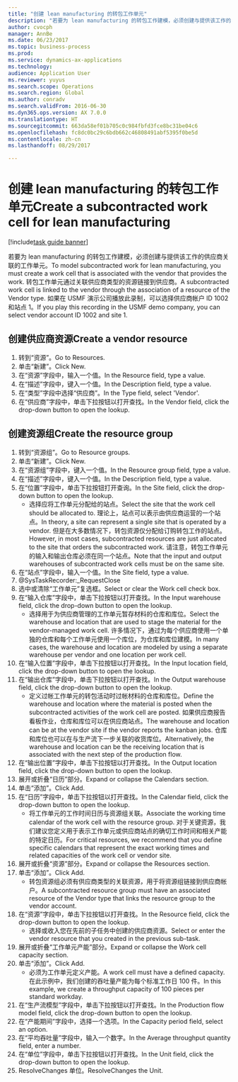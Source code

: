 ```yaml
--- 
title: "创建 lean manufacturing 的转包工作单元"
description: "若要为 lean manufacturing 的转包工作建模，必须创建与提供该工作的供应商关联的工作单元。"
author: cvocph
manager: AnnBe
ms.date: 06/23/2017
ms.topic: business-process
ms.prod: 
ms.service: dynamics-ax-applications
ms.technology: 
audience: Application User
ms.reviewer: yuyus
ms.search.scope: Operations
ms.search.region: Global
ms.author: conradv
ms.search.validFrom: 2016-06-30
ms.dyn365.ops.version: AX 7.0.0
ms.translationtype: HT
ms.sourcegitcommit: 663da58ef01b705c0c984fbfd3fce8bc31be04c6
ms.openlocfilehash: fc8dc0bc29c6bdb662c46808491abf5395f0be5d
ms.contentlocale: zh-cn
ms.lasthandoff: 08/29/2017

---
```

# <a name="create-a-subcontracted-work-cell-for-lean-manufacturing"></a><span data-ttu-id="f3b2e-103">创建 lean manufacturing 的转包工作单元</span><span class="sxs-lookup"><span data-stu-id="f3b2e-103">Create a subcontracted work cell for lean manufacturing</span></span>

[!include[task guide banner](../../includes/task-guide-banner.md)]

<span data-ttu-id="f3b2e-104">若要为 lean manufacturing 的转包工作建模，必须创建与提供该工作的供应商关联的工作单元。</span><span class="sxs-lookup"><span data-stu-id="f3b2e-104">To model subcontracted work for lean manufacturing, you must create a work cell that is associated with the vendor that provides the work.</span></span> <span data-ttu-id="f3b2e-105">转包工作单元通过关联供应商类型的资源链接到供应商。</span><span class="sxs-lookup"><span data-stu-id="f3b2e-105">A subcontracted work cell is linked to the vendor through the association of a resource of the Vendor type.</span></span> <span data-ttu-id="f3b2e-106">如果在 USMF 演示公司播放此录制，可以选择供应商帐户 ID 1002 和站点 1。</span><span class="sxs-lookup"><span data-stu-id="f3b2e-106">If you play this recording in the USMF demo company, you can select vendor account ID 1002 and site 1.</span></span>


## <a name="create-a-vendor-resource"></a><span data-ttu-id="f3b2e-107">创建供应商资源</span><span class="sxs-lookup"><span data-stu-id="f3b2e-107">Create a vendor resource</span></span>
1. <span data-ttu-id="f3b2e-108">转到“资源”。</span><span class="sxs-lookup"><span data-stu-id="f3b2e-108">Go to Resources.</span></span>
2. <span data-ttu-id="f3b2e-109">单击“新建”。</span><span class="sxs-lookup"><span data-stu-id="f3b2e-109">Click New.</span></span>
3. <span data-ttu-id="f3b2e-110">在“资源”字段中，输入一个值。</span><span class="sxs-lookup"><span data-stu-id="f3b2e-110">In the Resource field, type a value.</span></span>
4. <span data-ttu-id="f3b2e-111">在“描述”字段中，键入一个值。</span><span class="sxs-lookup"><span data-stu-id="f3b2e-111">In the Description field, type a value.</span></span>
5. <span data-ttu-id="f3b2e-112">在“类型”字段中选择“供应商”。</span><span class="sxs-lookup"><span data-stu-id="f3b2e-112">In the Type field, select 'Vendor'.</span></span>
6. <span data-ttu-id="f3b2e-113">在“供应商”字段中，单击下拉按钮以打开查找。</span><span class="sxs-lookup"><span data-stu-id="f3b2e-113">In the Vendor field, click the drop-down button to open the lookup.</span></span>

## <a name="create-the-resource-group"></a><span data-ttu-id="f3b2e-114">创建资源组</span><span class="sxs-lookup"><span data-stu-id="f3b2e-114">Create the resource group</span></span>
1. <span data-ttu-id="f3b2e-115">转到“资源组”。</span><span class="sxs-lookup"><span data-stu-id="f3b2e-115">Go to Resource groups.</span></span>
2. <span data-ttu-id="f3b2e-116">单击“新建”。</span><span class="sxs-lookup"><span data-stu-id="f3b2e-116">Click New.</span></span>
3. <span data-ttu-id="f3b2e-117">在“资源组”字段中，键入一个值。</span><span class="sxs-lookup"><span data-stu-id="f3b2e-117">In the Resource group field, type a value.</span></span>
4. <span data-ttu-id="f3b2e-118">在“描述”字段中，键入一个值。</span><span class="sxs-lookup"><span data-stu-id="f3b2e-118">In the Description field, type a value.</span></span>
5. <span data-ttu-id="f3b2e-119">在“位置”字段中，单击下拉按钮打开查询。</span><span class="sxs-lookup"><span data-stu-id="f3b2e-119">In the Site field, click the drop-down button to open the lookup.</span></span>
    * <span data-ttu-id="f3b2e-120">选择应将工作单元分配给的站点。</span><span class="sxs-lookup"><span data-stu-id="f3b2e-120">Select the site that the work cell should be allocated to.</span></span> <span data-ttu-id="f3b2e-121">理论上，站点可以表示由供应商运营的一个站点。</span><span class="sxs-lookup"><span data-stu-id="f3b2e-121">In theory, a site can represent a single site that is operated by a vendor.</span></span> <span data-ttu-id="f3b2e-122">但是在大多数情况下，转包资源仅分配给订购转包工作的站点。</span><span class="sxs-lookup"><span data-stu-id="f3b2e-122">However, in most cases, subcontracted resources are just allocated to the site that orders the subcontracted work.</span></span> <span data-ttu-id="f3b2e-123">请注意，转包工作单元的输入和输出仓库必须在同一个站点。</span><span class="sxs-lookup"><span data-stu-id="f3b2e-123">Note that the input and output warehouses of subcontracted work cells must be on the same site.</span></span>  
6. <span data-ttu-id="f3b2e-124">在“站点”字段中，输入一个值。</span><span class="sxs-lookup"><span data-stu-id="f3b2e-124">In the Site field, type a value.</span></span>
7. @SysTaskRecorder:_RequestClose
8. <span data-ttu-id="f3b2e-125">选中或清除“工作单元”复选框。</span><span class="sxs-lookup"><span data-stu-id="f3b2e-125">Select or clear the Work cell check box.</span></span>
9. <span data-ttu-id="f3b2e-126">在“输入仓库”字段中，单击下拉按钮以打开查找。</span><span class="sxs-lookup"><span data-stu-id="f3b2e-126">In the Input warehouse field, click the drop-down button to open the lookup.</span></span>
    * <span data-ttu-id="f3b2e-127">选择用于为供应商管理的工作单元暂存材料的仓库和库位。</span><span class="sxs-lookup"><span data-stu-id="f3b2e-127">Select the warehouse and location that are used to stage the material for the vendor-managed work cell.</span></span> <span data-ttu-id="f3b2e-128">许多情况下，通过为每个供应商使用一个单独的仓库和每个工作单元使用一个库位，为仓库和库位建模。</span><span class="sxs-lookup"><span data-stu-id="f3b2e-128">In many cases, the warehouse and location are modeled by using a separate warehouse per vendor and one location per work cell.</span></span>  
10. <span data-ttu-id="f3b2e-129">在“输入位置”字段中，单击下拉按钮以打开查找。</span><span class="sxs-lookup"><span data-stu-id="f3b2e-129">In the Input location field, click the drop-down button to open the lookup.</span></span>
11. <span data-ttu-id="f3b2e-130">在“输出仓库”字段中，单击下拉按钮以打开查找。</span><span class="sxs-lookup"><span data-stu-id="f3b2e-130">In the Output warehouse field, click the drop-down button to open the lookup.</span></span>
    * <span data-ttu-id="f3b2e-131">定义过帐工作单元的转包活动时过帐材料的仓库和库位。</span><span class="sxs-lookup"><span data-stu-id="f3b2e-131">Define the warehouse and location where the material is posted when the subcontracted activities of the work cell are posted.</span></span> <span data-ttu-id="f3b2e-132">如果供应商报告看板作业，仓库和库位可以在供应商站点。</span><span class="sxs-lookup"><span data-stu-id="f3b2e-132">The warehouse and location can be at the vendor site if the vendor reports the kanban jobs.</span></span> <span data-ttu-id="f3b2e-133">仓库和库位也可以在与生产流下一步关联的收货库位。</span><span class="sxs-lookup"><span data-stu-id="f3b2e-133">Alternatively, the warehouse and location can be the receiving location that is associated with the next step of the production flow.</span></span>  
12. <span data-ttu-id="f3b2e-134">在“输出位置”字段中，单击下拉按钮以打开查找。</span><span class="sxs-lookup"><span data-stu-id="f3b2e-134">In the Output location field, click the drop-down button to open the lookup.</span></span>
13. <span data-ttu-id="f3b2e-135">展开或折叠“日历”部分。</span><span class="sxs-lookup"><span data-stu-id="f3b2e-135">Expand or collapse the Calendars section.</span></span>
14. <span data-ttu-id="f3b2e-136">单击“添加”。</span><span class="sxs-lookup"><span data-stu-id="f3b2e-136">Click Add.</span></span>
15. <span data-ttu-id="f3b2e-137">在“日历”字段中，单击下拉按钮以打开查找。</span><span class="sxs-lookup"><span data-stu-id="f3b2e-137">In the Calendar field, click the drop-down button to open the lookup.</span></span>
    * <span data-ttu-id="f3b2e-138">将工作单元的工作时间日历与资源组关联。</span><span class="sxs-lookup"><span data-stu-id="f3b2e-138">Associate the working time calendar of the work cell with the resource group.</span></span> <span data-ttu-id="f3b2e-139">对于关键资源，我们建议您定义用于表示工作单元或供应商站点的确切工作时间和相关产能的特定日历。</span><span class="sxs-lookup"><span data-stu-id="f3b2e-139">For critical resources, we recommend that you define specific calendars that represent the exact working times and related capacities of the work cell or vendor site.</span></span>  
16. <span data-ttu-id="f3b2e-140">展开或折叠“资源”部分。</span><span class="sxs-lookup"><span data-stu-id="f3b2e-140">Expand or collapse the Resources section.</span></span>
17. <span data-ttu-id="f3b2e-141">单击“添加”。</span><span class="sxs-lookup"><span data-stu-id="f3b2e-141">Click Add.</span></span>
    * <span data-ttu-id="f3b2e-142">转包资源组必须有供应商类型的关联资源，用于将资源组链接到供应商帐户。</span><span class="sxs-lookup"><span data-stu-id="f3b2e-142">A subcontracted resource group must have an associated resource of the Vendor type that links the resource group to the vendor account.</span></span>  
18. <span data-ttu-id="f3b2e-143">在“资源”字段中，单击下拉按钮以打开查找。</span><span class="sxs-lookup"><span data-stu-id="f3b2e-143">In the Resource field, click the drop-down button to open the lookup.</span></span>
    * <span data-ttu-id="f3b2e-144">选择或收入您在先前的子任务中创建的供应商资源。</span><span class="sxs-lookup"><span data-stu-id="f3b2e-144">Select or enter the vendor resource that you created in the previous sub-task.</span></span>  
19. <span data-ttu-id="f3b2e-145">展开或折叠“工作单元产能”部分。</span><span class="sxs-lookup"><span data-stu-id="f3b2e-145">Expand or collapse the Work cell capacity section.</span></span>
20. <span data-ttu-id="f3b2e-146">单击“添加”。</span><span class="sxs-lookup"><span data-stu-id="f3b2e-146">Click Add.</span></span>
    * <span data-ttu-id="f3b2e-147">必须为工作单元定义产能。</span><span class="sxs-lookup"><span data-stu-id="f3b2e-147">A work cell must have a defined capacity.</span></span> <span data-ttu-id="f3b2e-148">在此示例中，我们创建的吞吐量产能为每个标准工作日 100 件。</span><span class="sxs-lookup"><span data-stu-id="f3b2e-148">In this example, we create a throughput capacity of 100 pieces per standard workday.</span></span>  
21. <span data-ttu-id="f3b2e-149">在“生产流模型”字段中，单击下拉按钮以打开查找。</span><span class="sxs-lookup"><span data-stu-id="f3b2e-149">In the Production flow model field, click the drop-down button to open the lookup.</span></span>
22. <span data-ttu-id="f3b2e-150">在“产能期间”字段中，选择一个选项。</span><span class="sxs-lookup"><span data-stu-id="f3b2e-150">In the Capacity period field, select an option.</span></span>
23. <span data-ttu-id="f3b2e-151">在“平均吞吐量”字段中，输入一个数字。</span><span class="sxs-lookup"><span data-stu-id="f3b2e-151">In the Average throughput quantity field, enter a number.</span></span>
24. <span data-ttu-id="f3b2e-152">在“单位”字段中，单击下拉按钮以打开查找。</span><span class="sxs-lookup"><span data-stu-id="f3b2e-152">In the Unit field, click the drop-down button to open the lookup.</span></span>
25. <span data-ttu-id="f3b2e-153">ResolveChanges 单位。</span><span class="sxs-lookup"><span data-stu-id="f3b2e-153">ResolveChanges the Unit.</span></span>


